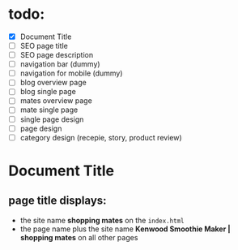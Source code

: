 # todo:

* [x] Document Title
* [ ] SEO page title 
* [ ] SEO page description
* [ ] navigation bar (dummy)
* [ ] navigation for mobile (dummy)
* [ ] blog overview page
* [ ] blog single page
* [ ] mates overview page
* [ ] mate single page
* [ ] single page design
* [ ] page design
* [ ] category design (recepie, story, product review)

# Document Title

## page title displays:
+ the site name **shopping mates** on the `index.html`
+ the page name plus the site name **Kenwood Smoothie Maker | shopping mates** on all other pages
